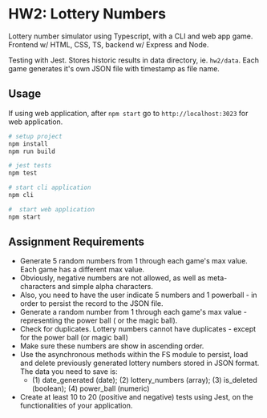 # HW2: Lottery Numbers

Lottery number simulator using Typescript, with a CLI and web app game. Frontend w/ HTML, CSS, TS, backend w/ Express and Node.

Testing with Jest. Stores historic results in data directory, ie. `hw2/data`. Each game generates it's own JSON file with timestamp as file name.

## Usage

If using web application, after `npm start` go to `http://localhost:3023` for web application.

```bash
# setup project
npm install
npm run build

# jest tests
npm test

# start cli application
npm cli

#  start web application
npm start
```

## Assignment Requirements

- Generate 5 random numbers from 1 through each game's max value. Each game has a different max value.
- Obviously, negative numbers are not allowed, as well as meta-characters and simple alpha characters.
- Also, you need to have the user indicate 5 numbers and 1 powerball - in order to persist the record to the JSON file.
- Generate a random number from 1 through each game's max value - representing the power ball ( or the magic ball).
- Check for duplicates. Lottery numbers cannot have duplicates - except for the power ball (or magic ball)
- Make sure these numbers are show in ascending order.
- Use the asynchronous methods within the FS module to persist, load and delete previously generated lottery numbers stored in JSON format. The data you need to save is:
  - (1) date_generated (date); (2) lottery_numbers (array); (3) is_deleted (boolean); (4) power_ball (numeric)
- Create at least 10 to 20 (positive and negative) tests using Jest, on the functionalities of your application.
